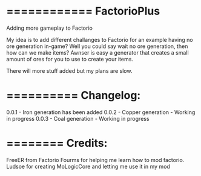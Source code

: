 ============
FactorioPlus
============

Adding more gameplay to Factorio

My idea is to add different challanges to Factorio for an example having no ore generation in-game?
Well you could say wait no ore generation, then how can we make items?
Awnser is easy a generator that creates a small amount of ores for you to use to create your items.

There will more stuff added but my plans are slow.

==========
Changelog:
==========
0.0.1 - Iron generation has been added
0.0.2 - Copper generation - Working in progress
0.0.3 - Coal generation - Working in progress

========
Credits:
========
FreeER from Factorio Fourms for helping me learn how to mod factorio.
Ludsoe for creating MoLogicCore and letting me use it in my mod
